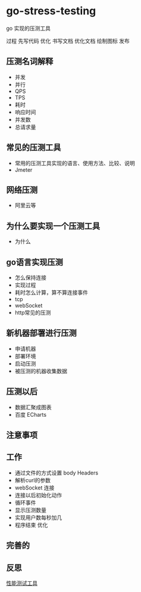 # go-stress-testing
go 实现的压测工具


过程
先写代码 优化 书写文档 优化文档 绘制图标 发布

## 压测名词解释
- 并发
- 并行
- QPS
- TPS
- 耗时
- 响应时间
- 并发数
- 总请求量


## 常见的压测工具
- 常用的压测工具实现的语言、使用方法、比较、说明
- Jmeter

## 网络压测
- 阿里云等

## 为什么要实现一个压测工具
- 为什么

## go语言实现压测
- 怎么保持连接
- 实现过程
- 耗时怎么计算，算不算连接事件
- tcp
- webSocket
- http常见的压测

## 新机器部署进行压测
- 申请机器
- 部署环境
- 启动压测 
- 被压测的机器收集数据

## 压测以后
- 数据汇聚成图表
- 百度 ECharts

## 注意事项

## 工作
- 通过文件的方式设置 body Headers
- 解析curl的参数
- webSocket 连接
- 连接以后初始化动作
- 循环事件
- 显示压测数量
- 实现用户数每秒加几
- 程序结束 优化


## 完善的


## 反思

[性能测试工具](https://testerhome.com/topics/17068)


